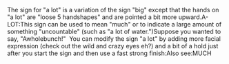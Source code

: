 The sign for "a lot" is a variation 
of the sign "big" except that the hands on "a lot" are "loose 5 handshapes" and 
are pointed a bit more upward.A-LOT:This sign can be used to mean "much" or to indicate a large amount of
  something "uncountable" (such as "a lot of water.")Suppose you wanted to say, "Awholebunch!"  You can modify the 
sign "a lot" by adding more facial expression (check out the wild and crazy eyes 
eh?) and a bit of a hold just after you start the sign and then use a fast 
strong finish:Also see:MUCH